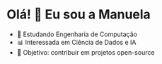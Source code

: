 # Olá! 👋 Eu sou a Manuela

- 🌱 Estudando Engenharia de Computação
- 📊 Interessada em Ciência de Dados e IA
- 🎯 Objetivo: contribuir em projetos open-source

